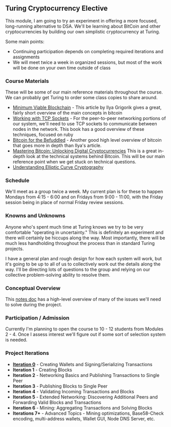 ## Turing Cryptocurrency Elective

This module, I am going to try an experiment in offering a more focused,
long-running alternative to DSA. We'll be learning about BitCoin and
other cryptocurrencies by building our own simplistic cryptocurrency at Turing.

Some main points:

* Continuing participation depends on completing required iterations and assignments
* We will meet twice a week in organized sessions, but most of the work will be
done on your own time outside of class

### Course Materials

These will be some of our main reference materials throughout the course.
We can probably get Turing to order some class copies to share around.

* [Minimum Viable Blockchain](https://www.igvita.com/2014/05/05/minimum-viable-block-chain/) -
This article by Ilya Grigorik gives a great, fairly short overview of the main concepts in bitcoin
* [Working with TCP Sockets](http://www.jstorimer.com/products/working-with-tcp-sockets) - For the
peer-to-peer networking portions of our system, we'll need to use TCP sockets to communicate between
nodes in the network. This book has a good overview of these techniques, focused on ruby
* [Bitcoin for the Befuddled](https://www.nostarch.com/bitcoinforthebefuddled) - Another good high level
overview of bitcoin that goes more in depth than Ilya's article.
* [Mastering Bitcoin: Unlocking Digital Cryptocurrencies](http://www.amazon.com/gp/product/1449374042)
This is a great in-depth look at the technical systems behind Bitcoin. This will be our main reference point
when we get stuck on technical questions.
* [Understanding Elliptic Curve Cryptography](https://blog.cloudflare.com/a-relatively-easy-to-understand-primer-on-elliptic-curve-cryptography/)

### Schedule

We'll meet as a group twice a week. My current plan is for these to happen
Mondays from 4:15 - 6:00 and on Fridays from 9:00 - 11:00, with the
Friday session being in place of normal Friday review sessions.

### Knowns and Unknowns

Anyone who's spent much time at Turing knows we try to be very comfortable
"operating in uncertainty." This is definitely an experiment and there will
certainly be hiccups along the way. Most importantly, there will be much less
handholding throughout the process than in standard Turing projects.

I have a general plan and rough design for how each system will work, but
it's going to be up to all of us to collectively work out the details along
the way. I'll be directing lots of questions to the group and relying on
our collective problem-solving ability to resolve them.

### Conceptual Overview

This [notes doc](https://github.com/worace/coinage/blob/master/notes.md) has
a high-level overview of many of the issues we'll need to solve during the
project.

### Participation / Admission

Currently I'm planning to open the course to 10 - 12 students from Modules 2 - 4. Once
I assess interest we'll figure out if some sort of selection system is needed.

### Project Iterations

* **[Iteration 0](https://github.com/worace/coinage/blob/master/iterations/iteration_1.markdown)** - Creating Wallets and Signing/Serializing Transactions
* **Iteration 1** - Creating Blocks
* **Iteration 2** - Networking Basics and Publishing Transactions to Single Peer
* **Iteration 3** - Publishing Blocks to Single Peer
* **Iteration 4** - Validating Incoming Transactions and Blocks
* **Iteration 5** - Extended Networking: Discovering Additional Peers and Forwarding Valid Blocks and Transactions
* **Iteration 6** - Mining: Aggregating Transactions and Solving Blocks
* **Iterations 7+** - Advanced Topics - Mining optimizations, Base58-Check encoding, multi-address wallets,
Wallet GUI, Node DNS Server, etc.
